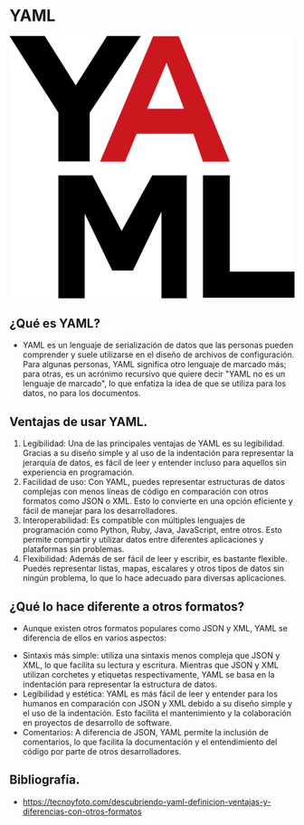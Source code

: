 # YAML

![LOGO](1.png)

## ¿Qué es YAML?

-  YAML es un lenguaje de serialización de datos que las personas pueden comprender y suele utilizarse en el diseño de archivos de configuración. Para algunas personas,
   YAML significa otro lenguaje de marcado más; para otras, es un acrónimo recursivo que quiere decir "YAML no es un lenguaje de marcado", lo que enfatiza la idea de que
   se utiliza para los datos, no para los documentos. 

## Ventajas de usar YAML.

1.  Legibilidad: Una de las principales ventajas de YAML es su legibilidad. Gracias a su diseño simple y al uso de la indentación para representar la jerarquía de datos, es fácil de leer y entender incluso para aquellos sin experiencia en programación.
2.  Facilidad de uso: Con YAML, puedes representar estructuras de datos complejas con menos líneas de código en comparación con otros formatos como JSON o XML. Esto lo convierte en una opción eficiente y fácil de manejar para los desarrolladores.
3.  Interoperabilidad: Es compatible con múltiples lenguajes de programación como Python, Ruby, Java, JavaScript, entre otros. Esto permite compartir y utilizar datos entre diferentes aplicaciones y plataformas sin problemas.
4.  Flexibilidad: Además de ser fácil de leer y escribir, es bastante flexible. Puedes representar listas, mapas, escalares y otros tipos de datos sin ningún problema, lo que lo hace adecuado para diversas aplicaciones.

## ¿Qué lo hace diferente a otros formatos?

- Aunque existen otros formatos populares como JSON y XML, YAML se diferencia de ellos en varios aspectos:

* Sintaxis más simple: utiliza una sintaxis menos compleja que JSON y XML, lo que facilita su lectura y escritura. Mientras que JSON y XML utilizan corchetes y etiquetas respectivamente, YAML se basa en la indentación para representar la estructura de datos.
* Legibilidad y estética: YAML es más fácil de leer y entender para los humanos en comparación con JSON y XML debido a su diseño simple y el uso de la indentación. Esto facilita el mantenimiento y la colaboración en proyectos de desarrollo de software.
* Comentarios: A diferencia de JSON, YAML permite la inclusión de comentarios, lo que facilita la documentación y el entendimiento del código por parte de otros desarrolladores.

## Bibliografía.

- https://tecnoyfoto.com/descubriendo-yaml-definicion-ventajas-y-diferencias-con-otros-formatos
